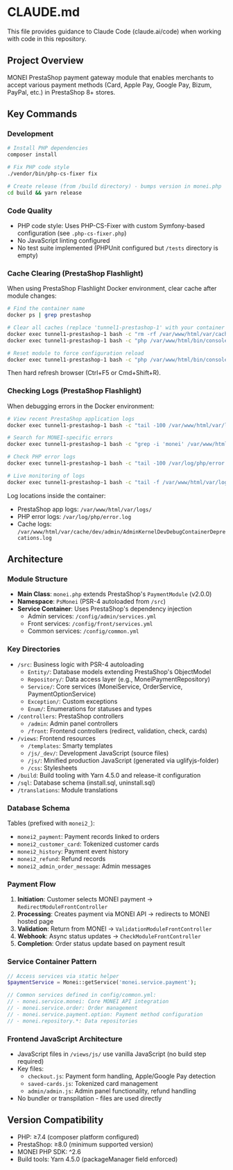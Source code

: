 # CLAUDE.md

This file provides guidance to Claude Code (claude.ai/code) when working with code in this repository.

## Project Overview

MONEI PrestaShop payment gateway module that enables merchants to accept various payment methods (Card, Apple Pay, Google Pay, Bizum, PayPal, etc.) in PrestaShop 8+ stores.

## Key Commands

### Development
```bash
# Install PHP dependencies
composer install

# Fix PHP code style
./vendor/bin/php-cs-fixer fix

# Create release (from /build directory) - bumps version in monei.php
cd build && yarn release
```

### Code Quality
- PHP code style: Uses PHP-CS-Fixer with custom Symfony-based configuration (see `.php-cs-fixer.php`)
- No JavaScript linting configured
- No test suite implemented (PHPUnit configured but `/tests` directory is empty)

### Cache Clearing (PrestaShop Flashlight)
When using PrestaShop Flashlight Docker environment, clear cache after module changes:
```bash
# Find the container name
docker ps | grep prestashop

# Clear all caches (replace 'tunnel1-prestashop-1' with your container name)
docker exec tunnel1-prestashop-1 bash -c "rm -rf /var/www/html/var/cache/*"
docker exec tunnel1-prestashop-1 bash -c "php /var/www/html/bin/console cache:clear"

# Reset module to force configuration reload
docker exec tunnel1-prestashop-1 bash -c "php /var/www/html/bin/console prestashop:module reset monei"
```
Then hard refresh browser (Ctrl+F5 or Cmd+Shift+R).

### Checking Logs (PrestaShop Flashlight)
When debugging errors in the Docker environment:
```bash
# View recent PrestaShop application logs
docker exec tunnel1-prestashop-1 bash -c "tail -100 /var/www/html/var/logs/prod-$(date +%Y-%m-%d).log"

# Search for MONEI-specific errors
docker exec tunnel1-prestashop-1 bash -c "grep -i 'monei' /var/www/html/var/logs/prod-$(date +%Y-%m-%d).log | tail -50"

# Check PHP error logs
docker exec tunnel1-prestashop-1 bash -c "tail -100 /var/log/php/error.log"

# Live monitoring of logs
docker exec tunnel1-prestashop-1 bash -c "tail -f /var/www/html/var/logs/prod-$(date +%Y-%m-%d).log"
```

Log locations inside the container:
- PrestaShop app logs: `/var/www/html/var/logs/`
- PHP error logs: `/var/log/php/error.log`
- Cache logs: `/var/www/html/var/cache/dev/admin/AdminKernelDevDebugContainerDeprecations.log`

## Architecture

### Module Structure
- **Main Class**: `monei.php` extends PrestaShop's `PaymentModule` (v2.0.0)
- **Namespace**: `PsMonei` (PSR-4 autoloaded from `/src`)
- **Service Container**: Uses PrestaShop's dependency injection
  - Admin services: `/config/admin/services.yml`
  - Front services: `/config/front/services.yml`
  - Common services: `/config/common.yml`

### Key Directories
- `/src`: Business logic with PSR-4 autoloading
  - `Entity/`: Database models extending PrestaShop's ObjectModel
  - `Repository/`: Data access layer (e.g., MoneiPaymentRepository)
  - `Service/`: Core services (MoneiService, OrderService, PaymentOptionService)
  - `Exception/`: Custom exceptions
  - `Enum/`: Enumerations for statuses and types
- `/controllers`: PrestaShop controllers
  - `/admin`: Admin panel controllers
  - `/front`: Frontend controllers (redirect, validation, check, cards)
- `/views`: Frontend resources
  - `/templates`: Smarty templates
  - `/js/_dev/`: Development JavaScript (source files)
  - `/js/`: Minified production JavaScript (generated via uglifyjs-folder)
  - `/css`: Stylesheets
- `/build`: Build tooling with Yarn 4.5.0 and release-it configuration
- `/sql`: Database schema (install.sql, uninstall.sql)
- `/translations`: Module translations

### Database Schema
Tables (prefixed with `monei2_`):
- `monei2_payment`: Payment records linked to orders
- `monei2_customer_card`: Tokenized customer cards
- `monei2_history`: Payment event history
- `monei2_refund`: Refund records
- `monei2_admin_order_message`: Admin messages

### Payment Flow
1. **Initiation**: Customer selects MONEI payment → `RedirectModuleFrontController`
2. **Processing**: Creates payment via MONEI API → redirects to MONEI hosted page
3. **Validation**: Return from MONEI → `ValidationModuleFrontController`
4. **Webhook**: Async status updates → `CheckModuleFrontController`
5. **Completion**: Order status update based on payment result

### Service Container Pattern
```php
// Access services via static helper
$paymentService = Monei::getService('monei.service.payment');

// Common services defined in config/common.yml:
// - monei.service.monei: Core MONEI API integration
// - monei.service.order: Order management
// - monei.service.payment.option: Payment method configuration
// - monei.repository.*: Data repositories
```

### Frontend JavaScript Architecture
- JavaScript files in `/views/js/` use vanilla JavaScript (no build step required)
- Key files:
  - `checkout.js`: Payment form handling, Apple/Google Pay detection
  - `saved-cards.js`: Tokenized card management
  - `admin/admin.js`: Admin panel functionality, refund handling
- No bundler or transpilation - files are used directly

## Version Compatibility
- PHP: ≥7.4 (composer platform configured)
- PrestaShop: ≥8.0 (minimum supported version)
- MONEI PHP SDK: ^2.6
- Build tools: Yarn 4.5.0 (packageManager field enforced)